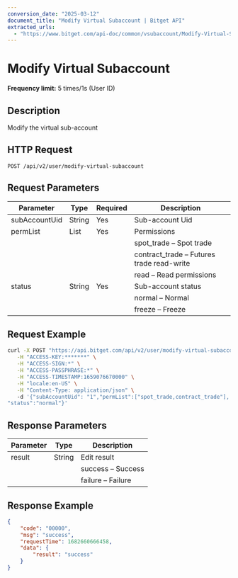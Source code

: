 ```yaml
---
conversion_date: "2025-03-12"
document_title: "Modify Virtual Subaccount | Bitget API"
extracted_urls:
  - "https://www.bitget.com/api-doc/common/vsubaccount/Modify-Virtual-Subaccount"
---
```


# Modify Virtual Subaccount

**Frequency limit:** 5 times/1s (User ID)

## Description
Modify the virtual sub-account

## HTTP Request
```
POST /api/v2/user/modify-virtual-subaccount
```

## Request Parameters
| Parameter       | Type         | Required | Description                |
|----------------|--------------|----------|----------------------------|
| subAccountUid  | String       | Yes      | Sub-account Uid            |
| permList       | List<String> | Yes      | Permissions                |
|                |              |          | spot_trade – Spot trade    |
|                |              |          | contract_trade – Futures trade read-write |
|                |              |          | read – Read permissions    |
| status         | String       | Yes      | Sub-account status         |
|                |              |          | normal – Normal            |
|                |              |          | freeze – Freeze            |

## Request Example
```bash
curl -X POST "https://api.bitget.com/api/v2/user/modify-virtual-subaccount" \
   -H "ACCESS-KEY:*******" \
   -H "ACCESS-SIGN:*" \
   -H "ACCESS-PASSPHRASE:*" \
   -H "ACCESS-TIMESTAMP:1659076670000" \
   -H "locale:en-US" \
   -H "Content-Type: application/json" \  
   -d '{"subAccountUid": "1","permList":["spot_trade,contract_trade"], 
"status":"normal"}'
```

## Response Parameters
| Parameter | Type   | Description |
|-----------|--------|-------------|
| result    | String | Edit result |
|           |        | success – Success |
|           |        | failure – Failure |

## Response Example
```json
{
    "code": "00000",
    "msg": "success",
    "requestTime": 1682660666458,
    "data": {
        "result": "success"
    }
}
```
